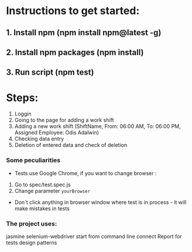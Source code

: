 # Instructions to get started:
## 1. Install npm (npm install npm@latest -g)
## 2. Install npm packages (npm install)
## 3. Run script (npm test)

# Steps:
1. Loggin
2. Going to the page for adding a work shift
3. Adding a new work shift (ShiftName, From: 06:00 AM, To: 06:00 PM, Assigned Employee: Odis Adalwin)
4. Checking data entry
5. Deletion of entered data and check of deletion

### Some peculiarities

- Tests use Google Chrome, if you want to change browser :

1) Go to spec/test.spec.js
2) Change parameter  ```yourBrowser```

- Don`t click anything in browser window where test is in process - it will make mistakes in tests



### The project uses:
jasmine
selenium-webdriver
start from command line
сonnect Report for tests
 design patterns

